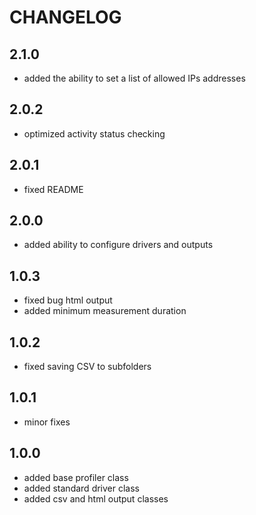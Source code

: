 CHANGELOG
=========

2.1.0
-----

 * added the ability to set a list of allowed IPs addresses

2.0.2
-----

 * optimized activity status checking

2.0.1
-----

 * fixed README

2.0.0
-----

 * added ability to configure drivers and outputs

1.0.3
-----

 * fixed bug html output
 * added minimum measurement duration

1.0.2
-----

 * fixed saving CSV to subfolders

1.0.1
-----

 * minor fixes

1.0.0
-----

 * added base profiler class
 * added standard driver class
 * added csv and html output classes
